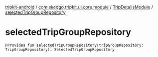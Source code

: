 [tripkit-android](../../index.md) / [com.skedgo.tripkit.ui.core.module](../index.md) / [TripDetailsModule](index.md) / [selectedTripGroupRepository](./selected-trip-group-repository.md)

# selectedTripGroupRepository

`@Provides fun selectedTripGroupRepository(tripGroupRepository: TripGroupRepository): SelectedTripGroupRepository`